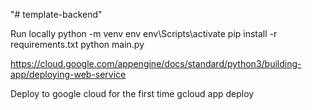"# template-backend"

Run locally
python -m venv env
env\Scripts\activate
pip install -r requirements.txt
python main.py

https://cloud.google.com/appengine/docs/standard/python3/building-app/deploying-web-service

Deploy to google cloud for the first time
gcloud app deploy
